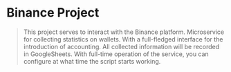 # Binance Project

>This project serves to interact with the Binance platform. Microservice for collecting statistics on wallets. With a full-fledged interface for the introduction of accounting. All collected information will be recorded in GoogleSheets. With full-time operation of the service, you can configure at what time the script starts working.